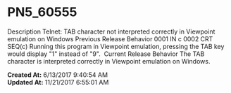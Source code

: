 # PN5_60555

Description Telnet: TAB character not interpreted correctly in Viewpoint emulation on Windows Previous Release Behavior 0001 IN c 0002 CRT SEQ(c) Running this program in Viewpoint emulation, pressing the TAB key would display "1" instead of "9".  Current Release Behavior The TAB character is interpreted correctly in Viewpoint emulation on Windows.   

**Created At:** 6/13/2017 9:40:54 AM  
**Updated At:** 11/21/2017 6:55:01 AM  

